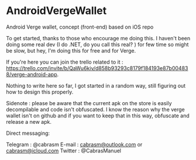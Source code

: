# AndroidVergeWallet
Android Verge wallet, concept (front-end) based on iOS repo

To get started, thanks to those who encourage me doing this. 
I haven't been doing some real dev (I do .NET, do you call this real? ) for few time so might be slow, but hey, I'm doing this for free and for Verge. 

If you're here you can join the trello related to it : https://trello.com/invite/b/QaWu6kiv/d858b93293c8179f184193e87b004838/verge-android-app.

Nothing to write here so far, I got started in a random way, still figuring out how to design this properly.


Sidenote : please be aware that the current apk on the store is easily decompilable and code isn't obfuscated. I know the reason why the verge wallet isn't on github and if you want to keep that in this way, obfuscate and release a new apk.

Direct messaging:

Telegram : @cabrasm
E-mail : cabrasm@outlook.com or cabrasm@icloud.com
Twitter : @CabrasManuel
